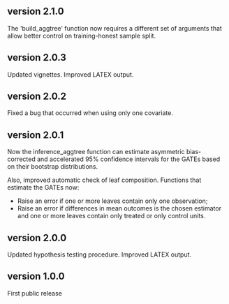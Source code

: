 ## version 2.1.0

The 'build_aggtree' function now requires a different set of arguments that allow better control on training-honest sample split.

## version 2.0.3

Updated vignettes. Improved LATEX output.

## version 2.0.2

Fixed a bug that occurred when using only one covariate.

## version 2.0.1

Now the inference_aggtree function can estimate asymmetric bias-corrected and accelerated 95% confidence intervals for the GATEs based on their bootstrap distributions.

Also, improved automatic check of leaf composition. Functions that estimate the GATEs now:

-   Raise an error if one or more leaves contain only one observation;
-   Raise an error if differences in mean outcomes is the chosen estimator and one or more leaves contain only treated or only control units.

## version 2.0.0

Updated hypothesis testing procedure. Improved LATEX output.

## version 1.0.0

First public release
